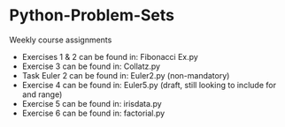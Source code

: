 # Python-Problem-Sets
Weekly course assignments

- Exercises 1 & 2 can be found in: Fibonacci Ex.py
- Exercise 3 can be found in: Collatz.py
- Task Euler 2 can be found in: Euler2.py (non-mandatory)
- Exercise 4 can be found in: Euler5.py (draft, still looking to include for and range)
- Exercise 5 can be found in: irisdata.py
- Exercise 6 can be found in: factorial.py
